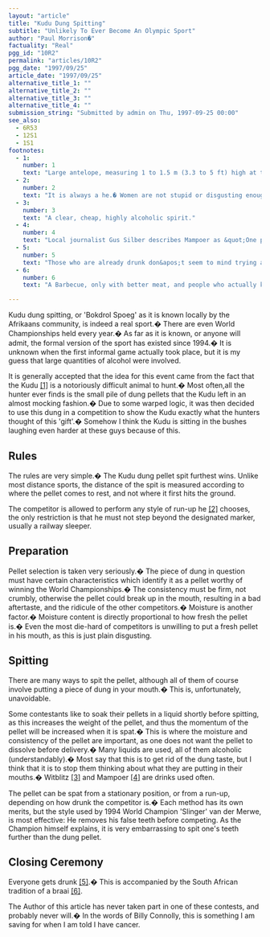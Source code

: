 ```yaml
---
layout: "article"
title: "Kudu Dung Spitting"
subtitle: "Unlikely To Ever Become An Olympic Sport"
author: "Paul Morrison�"
factuality: "Real"
pgg_id: "10R2"
permalink: "articles/10R2"
pgg_date: "1997/09/25"
article_date: "1997/09/25"
alternative_title_1: ""
alternative_title_2: ""
alternative_title_3: ""
alternative_title_4: ""
submission_string: "Submitted by admin on Thu, 1997-09-25 00:00"
see_also:
  - 6R53
  - 12S1
  - 1S1
footnotes: 
  - 1:
    number: 1
    text: "Large antelope, measuring 1 to 1.5 m (3.3 to 5 ft) high at the ��� shoulder.� Lives in forested areas."
  - 2:
    number: 2
    text: "It is always a he.� Women are not stupid or disgusting enough to ��� partake in this sport."
  - 3:
    number: 3
    text: "A clear, cheap, highly alcoholic spirit."
  - 4:
    number: 4
    text: "Local journalist Gus Silber describes Mampoer as &quot;One part peach ��� brandy, two parts aviation fuel&quot;."
  - 5:
    number: 5
    text: "Those who are already drunk don&apos;t seem to mind trying again."
  - 6:
    number: 6
    text: "A Barbecue, only with better meat, and people who actually know ��� how to cook meat over a fire."

---
```

<div>
<p>Kudu dung spitting, or 'Bokdrol Spoeg' as it is known locally by the Afrikaans community, is indeed a real sport.� There are even World Championships held every year.� As far as it is known, or anyone will admit, the formal version of the sport has existed since 1994.� It is unknown when the first informal game actually took place, but it is my guess that large quantities of alcohol were involved.</p>
<p>It is generally accepted that the idea for this event came from the fact that the Kudu <a href="#footnote-body.1" name="footnote-link.1" class="footnote-link">[1]</a> is a notoriously difficult animal to hunt.� Most often,all the hunter ever finds is the small pile of dung pellets that the Kudu left in an almost mocking fashion.� Due to some warped logic, it was then decided to use this dung in a competition to show the Kudu exactly what the hunters thought of this 'gift'.� Somehow I think the Kudu is sitting in the bushes laughing even harder at these guys because of this.</p>
<h2>Rules</h2>
<p>The rules are very simple.� The Kudu dung pellet spit furthest wins. Unlike most distance sports, the distance of the spit is measured according to where the pellet comes to rest, and not where it first hits the ground.</p>
<p>The competitor is allowed to perform any style of run-up he <a href="#footnote-body.2" name="footnote-link.2" class="footnote-link">[2]</a> chooses, the only restriction is that he must not step beyond the designated marker, usually a railway sleeper.</p>
<h2>Preparation</h2>
<p>Pellet selection is taken very seriously.� The piece of dung in question must have certain characteristics which identify it as a pellet worthy of winning the World Championships.� The consistency must be firm, not crumbly, otherwise the pellet could break up in the mouth, resulting in a bad aftertaste, and the ridicule of the other competitors.� Moisture is another factor.� Moisture content is directly proportional to how fresh the pellet is.� Even the most die-hard of competitors is unwilling to put a fresh pellet in his mouth, as this is just plain disgusting.</p>
<h2>Spitting</h2>
<p>There are many ways to spit the pellet, although all of them of course involve putting a piece of dung in your mouth.� This is, unfortunately, unavoidable.</p>
<p>Some contestants like to soak their pellets in a liquid shortly before spitting, as this increases the weight of the pellet, and thus the momentum of the pellet will be increased when it is spat.� This is where the moisture and consistency of the pellet are important, as one does not want the pellet to dissolve before delivery.� Many liquids are used, all of them alcoholic (understandably).� Most say that this is to get rid of the dung taste, but I think that it is to stop them thinking about what they are putting in their mouths.� Witblitz <a href="#footnote-body.3" name="footnote-link.3" class="footnote-link">[3]</a> and Mampoer <a href="#footnote-body.4" name="footnote-link.4" class="footnote-link">[4]</a> are drinks used often.</p>
<p>The pellet can be spat from a stationary position, or from a run-up, depending on how drunk the competitor is.� Each method has its own merits, but the style used by 1994 World Champion 'Slinger' van der Merwe, is most effective: He removes his false teeth before competing. As the Champion himself explains, it is very embarrassing to spit one's teeth further than the dung pellet.</p>
<h2>Closing Ceremony</h2>
<p>Everyone gets drunk <a href="#footnote-body.5" name="footnote-link.5" class="footnote-link">[5]</a>.� This is accompanied by the South African tradition of a braai <a href="#footnote-body.6" name="footnote-link.6" class="footnote-link">[6]</a>.</p>
<p>The Author of this article has never taken part in one of these contests, and probably never will.� In the words of Billy Connolly, this is something I am saving for when I am told I have cancer.</p>
</div>
